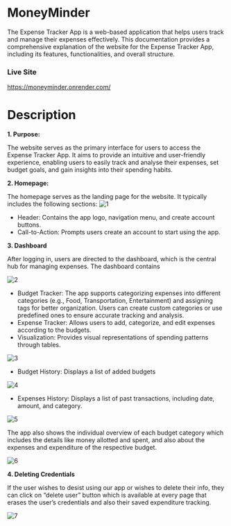 # MoneyMinder

The Expense Tracker App is a web-based application that helps users track and manage their expenses effectively. This documentation provides a comprehensive explanation of the website for the Expense Tracker App, including its features, functionalities, and overall structure.
### Live Site
<a target="_blank" href="https://moneyminder.onrender.com/">https://moneyminder.onrender.com/</a>

# Description
<strong>1. Purpose:</strong>
 
The website serves as the primary interface for users to access the Expense Tracker App. It aims to provide an intuitive and user-friendly experience, enabling users to easily track and analyse their expenses, set budget goals, and gain insights into their spending habits.

<strong>2. Homepage:</strong>

The homepage serves as the landing page for the website. It typically includes the following sections:
![1](https://github.com/Gautam2305/personal-finance/assets/95231941/d3c3f060-c5cf-4815-a564-a8e4ca681bcd)
 
- Header: 
Contains the app logo, navigation menu, and create account buttons.
- Call-to-Action: 
Prompts users create an account to start using the app.

<strong>3. Dashboard</strong>

After logging in, users are directed to the dashboard, which is the central hub for managing expenses. The dashboard contains

 ![2](https://github.com/Gautam2305/personal-finance/assets/95231941/8863c72b-4a47-4dab-bff6-cd44271a1321)


- Budget Tracker:
The app supports categorizing expenses into different categories (e.g., Food, Transportation, Entertainment) and assigning tags for better organization. Users can create custom categories or use predefined ones to ensure accurate tracking and analysis.
- Expense Tracker:
Allows users to add, categorize, and edit expenses according to the budgets.
- Visualization:
Provides visual representations of spending patterns through tables.

![3](https://github.com/Gautam2305/personal-finance/assets/95231941/d5356fd2-9822-4460-8ba3-138246fd4993)

 
- Budget History:
Displays a list of added budgets

 ![4](https://github.com/Gautam2305/personal-finance/assets/95231941/84050ea4-0fef-4200-9f0c-bddb35594431)

- Expenses History:
Displays a list of past transactions, including date, amount, and category.

 ![5](https://github.com/Gautam2305/personal-finance/assets/95231941/b36bece2-ee62-4782-8aca-6fba185dfb84)


The app also shows the individual overview of each budget category which includes the details like money allotted and spent, and also about the expenses and expenditure of the respective budget.

 ![6](https://github.com/Gautam2305/personal-finance/assets/95231941/85035274-0a51-4b83-9c57-a1c650165552)

<strong>4. Deleting Credentials</strong>

If the user wishes to desist using our app or wishes to delete their info, they can click on “delete user” button which is available at every page that erases the user’s credentials and also their saved expenditure tracking.
  
 
![7](https://github.com/Gautam2305/personal-finance/assets/95231941/5e20fe5f-4a23-43cc-823d-90a35cc73cc0)

